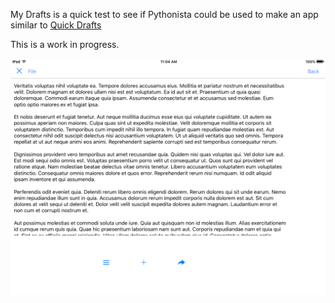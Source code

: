 My Drafts is a quick test to see if Pythonista could be used to make an app similar to [Quick Drafts](https://itunes.apple.com/us/app/quick-drafts-notes-errands/id569838247?mt=8)

This is a work in progress. 

![](screen.png)
